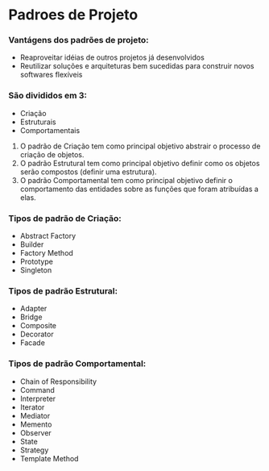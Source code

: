 # Padroes de Projeto

### Vantágens dos padrões de projeto:

- Reaproveitar idéias de outros projetos já desenvolvidos
- Reutilizar soluções e arquiteturas bem sucedidas para construir novos softwares flexíveis

### São divididos em 3:

- Criação
- Estruturais
- Comportamentais

1. O padrão de Criação tem como principal objetivo abstrair o processo de criação de objetos.
2. O padrão Estrutural tem como principal objetivo definir como os objetos serão compostos (definir uma estrutura).
3. O padrão Comportamental tem como principal objetivo definir o comportamento das entidades sobre as funções que foram atribuídas a elas.

### Tipos de padrão de Criação:

- Abstract Factory
- Builder
- Factory Method
- Prototype
- Singleton

### Tipos de padrão Estrutural:

- Adapter
- Bridge
- Composite
- Decorator
- Facade

### Tipos de padrão Comportamental:

- Chain of Responsibility
- Command
- Interpreter
- Iterator
- Mediator
- Memento
- Observer
- State
- Strategy
- Template Method

